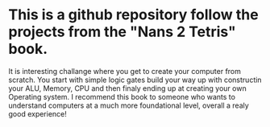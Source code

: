# This is a github repository follow the projects from the "Nans 2 Tetris" book.
It is interesting challange where you get to create your computer from scratch. You start with simple logic gates build your way up with constructin your ALU, Memory, CPU and then finaly ending up at creating your own Operating system.
I recommend this book to someone who wants to understand computers at a much more foundational level, overall a realy good experience!
